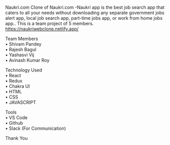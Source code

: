 Naukri.com
Clone of Naukri.com -Naukri app is the best job search app that caters to all your needs without downloading any separate government jobs alert app, local job search app, part-time jobs app, or work from home jobs app.. This is a team project of 5 members.
https://naukriwebclone.netlify.app/

Team Members
<br/>
• Shivam Pandey <br/>
• Rajesh Bagul  <br/>
• Yashasvi Vij  <br/>
• Avinash Kumar Roy  <br/>

Technology Used<br/>
• React <br/>
• Redux<br/>
• Chakra UI<br/>
• HTML<br/>
• CSS<br/>
• JAVASCRIPT <br/>

Tools<br/>
• VS Code<br/>
• Github<br/>
• Slack (For Communication)<br/>

Thank You

